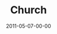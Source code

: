 ---
layout: message
category: message
series: "The Story"
title: "Church"
date: 2011-05-07-00-00
message_id: 670
sc-permalink-url: "http://soundcloud.com/crdschurch/church"
audio: "http://s3.amazonaws.com/crossroads-media/messages/audio/thestory07.mp3"
audio-duration: "50:05"
program: "http://s3.amazonaws.com/crossroads-media/documents/05_07-08_11Program.pdf"
description: "Brian Tome talks about the role of the Church in God's story."
video: "http://s3.amazonaws.com/crossroads-media/messages/video/thestory07.mp4"
video-duration: "50:11"
yt-video-id: "WZey6pohOS0"
video-image: "http://s3.amazonaws.com/crossroads-media/images/thestory07_still.jpg"
tag: 
 - church
 - story
 - tome
 - peter
 - program
explicit: false
---